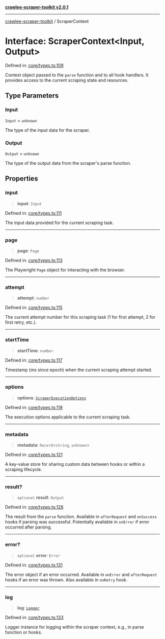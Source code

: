 [**crawlee-scraper-toolkit v2.0.1**](../README.md)

***

[crawlee-scraper-toolkit](../globals.md) / ScraperContext

# Interface: ScraperContext\<Input, Output\>

Defined in: [core/types.ts:109](https://github.com/devalexanderdaza/crawlee-scraper-toolkit/blob/main/src/core/types.ts#L109)

Context object passed to the `parse` function and to all hook handlers.
It provides access to the current scraping state and resources.

## Type Parameters

### Input

`Input` = `unknown`

The type of the input data for the scraper.

### Output

`Output` = `unknown`

The type of the output data from the scraper's parse function.

## Properties

### input

> **input**: `Input`

Defined in: [core/types.ts:111](https://github.com/devalexanderdaza/crawlee-scraper-toolkit/blob/main/src/core/types.ts#L111)

The input data provided for the current scraping task.

***

### page

> **page**: `Page`

Defined in: [core/types.ts:113](https://github.com/devalexanderdaza/crawlee-scraper-toolkit/blob/main/src/core/types.ts#L113)

The Playwright `Page` object for interacting with the browser.

***

### attempt

> **attempt**: `number`

Defined in: [core/types.ts:115](https://github.com/devalexanderdaza/crawlee-scraper-toolkit/blob/main/src/core/types.ts#L115)

The current attempt number for this scraping task (1 for first attempt, 2 for first retry, etc.).

***

### startTime

> **startTime**: `number`

Defined in: [core/types.ts:117](https://github.com/devalexanderdaza/crawlee-scraper-toolkit/blob/main/src/core/types.ts#L117)

Timestamp (ms since epoch) when the current scraping attempt started.

***

### options

> **options**: [`ScraperExecutionOptions`](ScraperExecutionOptions.md)

Defined in: [core/types.ts:119](https://github.com/devalexanderdaza/crawlee-scraper-toolkit/blob/main/src/core/types.ts#L119)

The execution options applicable to the current scraping task.

***

### metadata

> **metadata**: `Record`\<`string`, `unknown`\>

Defined in: [core/types.ts:121](https://github.com/devalexanderdaza/crawlee-scraper-toolkit/blob/main/src/core/types.ts#L121)

A key-value store for sharing custom data between hooks or within a scraping lifecycle.

***

### result?

> `optional` **result**: `Output`

Defined in: [core/types.ts:126](https://github.com/devalexanderdaza/crawlee-scraper-toolkit/blob/main/src/core/types.ts#L126)

The result from the `parse` function. Available in `afterRequest` and `onSuccess` hooks if parsing was successful.
Potentially available in `onError` if error occurred after parsing.

***

### error?

> `optional` **error**: `Error`

Defined in: [core/types.ts:131](https://github.com/devalexanderdaza/crawlee-scraper-toolkit/blob/main/src/core/types.ts#L131)

The error object if an error occurred. Available in `onError` and `afterRequest` hooks if an error was thrown.
Also available in `onRetry` hook.

***

### log

> **log**: [`Logger`](../-internal-/interfaces/Logger.md)

Defined in: [core/types.ts:133](https://github.com/devalexanderdaza/crawlee-scraper-toolkit/blob/main/src/core/types.ts#L133)

Logger instance for logging within the scraper context, e.g., in parse function or hooks.
